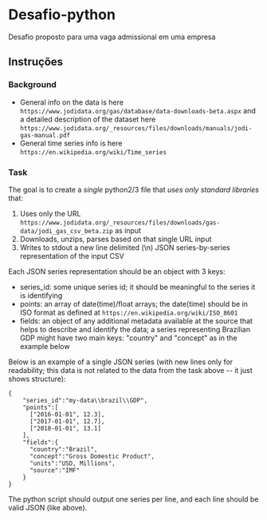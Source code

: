 # Desafio-python
 Desafio proposto para uma vaga admissional em uma empresa

## Instruções

### Background

* General info on the data is here `https://www.jodidata.org/gas/database/data-downloads-beta.aspx` and a detailed description of the dataset here `https://www.jodidata.org/_resources/files/downloads/manuals/jodi-gas-manual.pdf`
* General time series info is here `https://en.wikipedia.org/wiki/Time_series`

### Task

The goal is to create a *single* python2/3 file that *uses only standard libraries* that:

1. Uses only the URL `https://www.jodidata.org/_resources/files/downloads/gas-data/jodi_gas_csv_beta.zip` as input
2. Downloads, unzips, parses based on that single URL input
3. Writes to stdout a new line delimited (\n) JSON series-by-series representation of the input CSV

Each JSON series representation should be an object with 3 keys:

* series_id: some unique series id; it should be meaningful to the series it is identifying
* points: an array of date(time)/float arrays; the date(time) should be in ISO format as defined at `https://en.wikipedia.org/wiki/ISO_8601`
* fields: an object of any additional metadata available at the source that helps to describe and identify the data; a series representing Brazilian GDP might have two main keys: "country" and "concept" as in the example below

Below is an example of a single JSON series (with new lines only for readability; this data is not related to the data from the task above -- it just shows structure):

    {
        "series_id":"my-data\\brazil\\GDP",
        "points":[
          ["2016-01-01", 12.3],
          ["2017-01-01", 12.7],
          ["2018-01-01", 13.1]
        ],
        "fields":{
          "country":"Brazil",
          "concept":"Gross Domestic Product",
          "units":"USD, Millions",
          "source":"IMF"
        }
    }

The python script should output one series per line, and each line should be valid JSON (like above).
